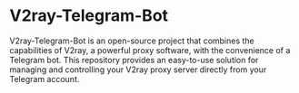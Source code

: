 # V2ray-Telegram-Bot
V2ray-Telegram-Bot is an open-source project that combines the capabilities of V2ray, a powerful proxy software, with the convenience of a Telegram bot. This repository provides an easy-to-use solution for managing and controlling your V2ray proxy server directly from your Telegram account.

